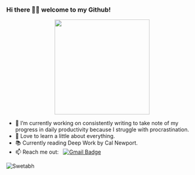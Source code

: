 ### Hi there 👋🏾  welcome to my Github!


<p align="center">
  <img width="250" src="https://media.giphy.com/media/WtTnAfZn6aVJfBzlN3/giphy.gif">
</p>

- 🔭 I’m currently working on consistently writing to take note of my progress in daily productivity because I struggle with procrastination.
- 💬 Love to learn a little about everything.
- 📚 Currently reading Deep Work by Cal Newport.
- 📫 Reach me out: &nbsp;&nbsp;[![Gmail Badge](https://img.shields.io/badge/-Gmail-c14438?style=flat-square&logo=Gmail&logoColor=white&link=mailto:swetabh.subham@gmail.com)](mailto:swetabh.subham@gmail.com)


<img src="https://komarev.com/ghpvc/?username=sourcecontrol-exe&label=Profile%20views&color=0e75b6&style=flat" alt="Swetabh" />
